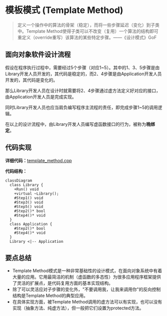 # 模板模式 (Template Method)

> 定义一个操作中的算法的骨架（稳定），而将一些步骤延迟（变化）到子类中。Template Method使得子类可以不改变（复用）一个算法的结构即可重定义（override重写）该算法的某些特定步骤。——《设计模式》GoF

## 面向对象软件设计流程

假设在程序执行过程中，需要经过5个步骤（对应1~5）。其中的1、3、5步骤是由Library开发人员开发的，其代码是稳定的，而2、4步骤是由Application开发人员开发的，其代码是变化的。

那么Library开发人员在设计时就需要将2、4步骤通过虚方法定义好对应的接口，由Application开发人员是完成实现。

同时Library开发人员也应当肩负编写程序主流程的责任，即完成步骤1~5的调用逻辑。

在以上的设计流程中，由Library开发人员编写虚函数接口的行为，被称为**晚绑定**。

## 代码实现

**详细代码：**[template_method.cpp](./template_method.cpp)

**代码结构：**

```mermaid
classDiagram
  class Library {
    +Run() void
    +virtual ~Library(); 
    #Step1() void
    #Step3() void
    #Step5() void
    #Step2()* bool
    #Step4()* void
  }
  class Application {
    #Step2()* bool
    #Step4()* void
  }
  Library <|-- Application 
```

## 要点总结

* Template Method模式是一种非常基础性的设计模式，在面向对象系统中有着大量的应用。它用最简洁的机制（虚函数的多态性）为很多应用程序框架提供了灵活的扩展点，是代码复用方面的基本实现结构。
* 除了可以灵活应对子步骤的变化外，"不要调用我，让我来调用你"的反向控制结构是Template Method的典型应用。
* 在具体实现方面，被Template Method调用的虚方法可以有实现，也可以没有实现（抽象方法、纯虚方法），但一般把它们设置为protected方法。